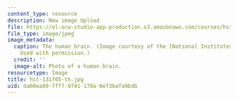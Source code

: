 ```yaml
---
content_type: resource
description: New image Upload
file: https://ol-ocw-studio-app-production.s3.amazonaws.com/courses/hst-131-introduction-to-neuroscience-fall-2005/da60ea897ff79741178a6ef3bafa9bdb_hst-131f05-th.jpg
file_type: image/jpeg
image_metadata:
  caption: The human brain. (Image courtesy of the [National Institutes of Health](http://www.nih.gov/).
    Used with permission.)
  credit: ''
  image-alt: Photo of a human brain.
resourcetype: Image
title: hst-131f05-th.jpg
uid: da60ea89-7ff7-9741-178a-6ef3bafa9bdb
---
```

